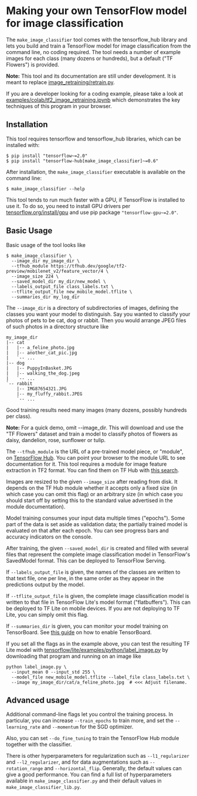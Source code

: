 # Making your own TensorFlow model for image classification

The `make_image_classifier` tool comes with the tensorflow_hub library
and lets you build and train a TensorFlow model for image classification
from the command line, no coding required. The tool needs
a number of example images for each class (many dozens or hundreds),
but a default ("TF Flowers") is provided.

**Note:** This tool and its documentation are still under development.
It is meant to replace
[image_retraining/retrain.py](https://github.com/tensorflow/hub/blob/master/examples/image_retraining/retrain.py).

If you are a developer looking for a coding example, please take a look at
[examples/colab/tf2_image_retraining.ipynb](https://colab.research.google.com/github/tensorflow/hub/blob/master/examples/colab/tf2_image_retraining.ipynb)
which demonstrates the key techniques of this program in your browser.


## Installation

This tool requires tensorflow and tensorflow_hub libraries,
which can be installed with:

```shell
$ pip install "tensorflow~=2.0"
$ pip install "tensorflow-hub[make_image_classifier]~=0.6"
```

After installation, the `make_image_classifier` executable is available
on the command line:

```shell
$ make_image_classifier --help
```

This tool tends to run much faster with a GPU, if TensorFlow is installed
to use it. To do so, you need to install GPU drivers per
[tensorflow.org/install/gpu](https://www.tensorflow.org/install/gpu)
and use pip package `"tensorflow-gpu~=2.0"`.


## Basic Usage

Basic usage of the tool looks like

```shell
$ make_image_classifier \
  --image_dir my_image_dir \
  --tfhub_module https://tfhub.dev/google/tf2-preview/mobilenet_v2/feature_vector/4 \
  --image_size 224 \
  --saved_model_dir my_dir/new_model \
  --labels_output_file class_labels.txt \
  --tflite_output_file new_mobile_model.tflite \
  --summaries_dir my_log_dir
```

The `--image_dir` is a directory of subdirectories of images, defining
the classes you want your model to distinguish. Say you wanted to
classify your photos of pets to be cat, dog or rabbit. Then you would
arrange JPEG files of such photos in a directory structure like

```
my_image_dir
|-- cat
|   |-- a_feline_photo.jpg
|   |-- another_cat_pic.jpg
|   `-- ...
|-- dog
|   |-- PuppyInBasket.JPG
|   |-- walking_the_dog.jpeg
|   `-- ...
`-- rabbit
    |-- IMG87654321.JPG
    |-- my_fluffy_rabbit.JPEG
    `-- ...
```

Good training results need many images (many dozens, possibly hundreds
per class).

**Note:** For a quick demo, omit --image_dir. This will download and use
the "TF Flowers" dataset and train a model to classify photos of flowers
as daisy, dandelion, rose, sunflower or tulip.

The `--tfhub_module` is the URL of a pre-trained model piece, or "module",
on [TensorFlow Hub](https://tfhub.dev). You can point your browser to the
module URL to see documentation for it. This tool requires a module
for image feature extraction in TF2 format. You can find them on TF Hub with
[this search](https://tfhub.dev/s?module-type=image-feature-vector&q=tf2).

Images are resized to the given `--image_size` after reading from
disk. It depends on the TF Hub module whether it accepts only a fixed size
(in which case you can omit this flag) or an arbitrary size (in which
case you should start off by setting this to the standard value
advertised in the module documentation).

Model training consumes your input data multiple times ("epochs").
Some part of the data is set aside as validation data; the partially
trained model is evaluated on that after each epoch. You can see
progress bars and accuracy indicators on the console.

After training, the given `--saved_model_dir` is created and filled
with several files that represent the complete image classification model
in TensorFlow's SavedModel format. This can be deployed to TensorFlow Serving.

If `--labels_output_file` is given, the names of the classes are written
to that text file, one per line, in the same order as they appear
in the predictions output by the model.

If `--tflite_output_file` is given, the complete image classification model
is written to that file in TensorFlow Lite's model format ("flatbuffers").
This can be deployed to TF Lite on mobile devices.
If you are not deploying to TF Lite, you can simply omit this flag.

If `--summaries_dir` is given, you can monitor your model training
on TensorBoard. See [this guide](https://www.tensorflow.org/tensorboard/get_started)
on how to enable TensorBoard.

If you set all the flags as in the example above, you can test the
resulting TF Lite model with
[tensorflow/lite/examples/python/label_image.py](https://github.com/tensorflow/tensorflow/blob/master/tensorflow/lite/examples/python/label_image.py)
by downloading that program and running on an image like

```shell
python label_image.py \
  --input_mean 0 --input_std 255 \
  --model_file new_mobile_model.tflite --label_file class_labels.txt \
  --image my_image_dir/cat/a_feline_photo.jpg  # <<< Adjust filename.
```


## Advanced usage

Additional command-line flags let you control the training process.
In particular, you can increase `--train_epochs` to train more,
and set the `--learning_rate` and `--momentum` for the SGD optimizer.

Also, you can set `--do_fine_tuning` to train the TensorFlow Hub
module together with the classifier.

There is other hyperparameters for regularization such as
`--l1_regularizer` and `--l2_regularizer`, and for data augmentations
such as `--rotation_range` and `--horizontal_flip`. Generally, the
default values can give a good performance. You can find a full list
of hyperparameters available in `make_image_classifier.py` and their
default values in `make_image_classifier_lib.py`.
